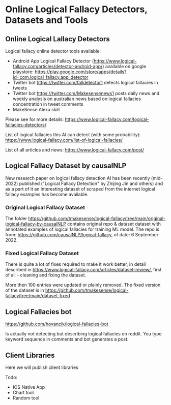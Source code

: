 # Online Logical Fallacy Detectors, Datasets and Tools

## Online Logical Lallacy Detectors

Logical fallacy online detector tools available:

- Android App Logical Fallacy Detector (https://www.logical-fallacy.com/articles/detector-android-app/) available on google playstore: https://play.google.com/store/apps/details?id=com.logical_fallacy.app_detector
- Twitter bot https://twitter.com/falldetector1 detects logical fallacies in tweets
- Twitter bot https://twitter.com/Makesensenews1 posts daily news and weekly analysis on australian news based on logical fallacies concentration in tweet comments
- MakeSense Alexa skill

Please see for more details: https://www.logical-fallacy.com/logical-fallacies-detectors/

List of logical fallacies this AI can detect (with some probability): https://www.logical-fallacy.com/list-of-logical-fallacies/

List of all articles and news: https://www.logical-fallacy.com/post/

## Logical Fallacy Dataset by causalNLP

New research paper on logical fallacy detection AI has been recently (mid-2022) published ("Logical Fallacy Detection" by Zhijing Jin and others) and as a part of it an interesting dataset of scraped from the internet logical fallacy examples has become available.

### Original Logical Fallacy Dataset

The folder https://github.com/tmakesense/logical-fallacy/tree/main/original-logical-fallacy-by-causalNLP contains original repo & dataset dataset with annotated examples of logical fallacies for training ML model.
The repo is from: https://github.com/causalNLP/logical-fallacy, of date: 6 September 2022.

### Fixed Logical Fallacy Dataset

There is quite a lot of fixes required to make it work better, in detail described in https://www.logical-fallacy.com/articles/dataset-review/,
first of all - cleaning and fixing the dataset.

More then 100 entries were updated or plainly removed.
The fixed version of the dataset is in https://github.com/tmakesense/logical-fallacy/tree/main/dataset-fixed

## Logical Fallacies bot

https://github.com/hovancik/logical-fallacies-bot

Is actually not detecting but describing logical fallacies on reddit. You type keyword sequence in comments and bot generates a post.

## Client Libraries

Here we will publish client libraries

Todo:

- IOS Native App
- Chart tool
- Random tool
